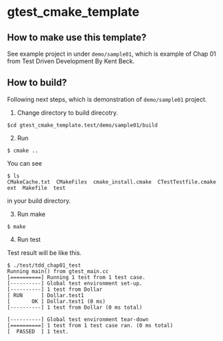 gtest_cmake_template
====================

How to make use this template?
----------------------------------------
See example project in under `demo/sample01`, which is example of Chap 01 from Test Driven Development By Kent Beck.


How to build?
----------------------------------------

Following next steps, which is demonstration of `demo/sample01` project.

1. Change directory to build direcotry.

`$cd gtest_cmake_template.test/demo/sample01/build`

2. Run

`$ cmake ..`

You can see

    $ ls
    CMakeCache.txt  CMakeFiles  cmake_install.cmake  CTestTestfile.cmake  ext  Makefile  test

in your build directory.

3. Run make

`$ make`

4. Run test

Test result will be like this.

    $ ./test/tdd_chap01_test
    Running main() from gtest_main.cc
    [==========] Running 1 test from 1 test case.
    [----------] Global test environment set-up.
    [----------] 1 test from Dollar
    [ RUN      ] Dollar.test1
    [       OK ] Dollar.test1 (0 ms)
    [----------] 1 test from Dollar (0 ms total)

    [----------] Global test environment tear-down
    [==========] 1 test from 1 test case ran. (0 ms total)
    [  PASSED  ] 1 test.

